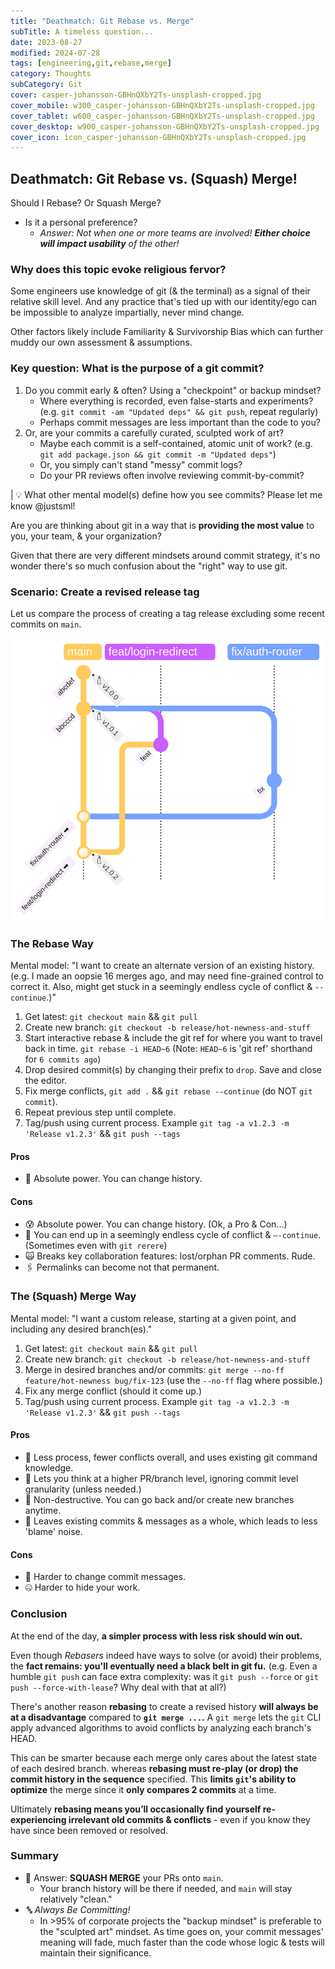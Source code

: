 ```yaml
---
title: "Deathmatch: Git Rebase vs. Merge"
subTitle: A timeless question...
date: 2023-08-27
modified: 2024-07-28
tags: [engineering,git,rebase,merge]
category: Thoughts
subCategory: Git
cover: casper-johansson-GBHnQXbY2Ts-unsplash-cropped.jpg
cover_mobile: w300_casper-johansson-GBHnQXbY2Ts-unsplash-cropped.jpg
cover_tablet: w600_casper-johansson-GBHnQXbY2Ts-unsplash-cropped.jpg
cover_desktop: w900_casper-johansson-GBHnQXbY2Ts-unsplash-cropped.jpg
cover_icon: icon_casper-johansson-GBHnQXbY2Ts-unsplash-cropped.jpg
---
```


## Deathmatch: Git Rebase vs. (Squash) Merge!

Should I Rebase? Or Squash Merge?

- Is it a personal preference?
  - _Answer: Not when one or more teams are involved! **Either choice will impact usability** of the other!_

### Why does this topic evoke religious fervor?

Some engineers use knowledge of git (& the terminal) as a signal of their relative skill level. And any practice that's tied up with our identity/ego can be impossible to analyze impartially, never mind change.

Other factors likely include Familiarity & Survivorship Bias which can further muddy our own assessment & assumptions.

<!-- Misplaced belief in the inherent virtue of certain OSS projects' processes. (The Linux Kernel uses rebasing, and if you don't, **_ArE yOu EvEn A rEaL eNgInEeR?!_**) -->

### Key question: What is the purpose of a git commit?

1.  Do you commit early & often? Using a "checkpoint" or backup mindset?
    - Where everything is recorded, even false-starts and experiments? (e.g. `git commit -am "Updated deps" && git push`, repeat regularly)
    - Perhaps commit messages are less important than the code to you?
1.  Or, are your commits a carefully curated, sculpted work of art?
    - Maybe each commit is a self-contained, atomic unit of work? (e.g. `git add package.json && git commit -m "Updated deps"`)
    - Or, you simply can't stand "messy" commit logs?
    - Do your PR reviews often involve reviewing commit-by-commit?

| 💡 What other mental model(s) define how you see commits? Please let me know @justsml!

Are you are thinking about git in a way that is **providing the most value** to you, your team, & your organization?

<!-- What makes sense for an Open Source project like Postgres, or the Linux Kernel, may not be the best choice for you or your team. -->

Given that there are very different mindsets around commit strategy, it's no wonder there's so much confusion about the "right" way to use git.

### Scenario: Create a revised release tag

Let us compare the process of creating a tag release excluding some recent commits on `main`.

![Git Tag Releasing from main with 2 feature branches](./git-branching-with-main-simplified.svg)

### The Rebase Way

Mental model: "I want to create an alternate version of an existing history. (e.g. I made an oopsie 16 merges ago, and may need fine-grained control to correct it. Also, might get stuck in a seemingly endless cycle of conflict & `--continue`.)"

1.  Get latest: `git checkout main` && `git pull`
2.  Create new branch: `git checkout -b release/hot-newness-and-stuff`
3.  Start interactive rebase & include the git ref for where you want to travel back in time. `git rebase -i HEAD~6` (Note: `HEAD~6` is 'git ref' shorthand for `6 commits ago`)
4.  Drop desired commit(s) by changing their prefix to `drop`. Save and close the editor.
5.  Fix merge conflicts, `git add .` && `git rebase --continue` (do NOT `git commit`).
6.  Repeat previous step until complete.
7.  Tag/push using current process. Example `git tag -a v1.2.3 -m 'Release v1.2.3'` && `git push --tags`

#### Pros

- 🔌 Absolute power. You can change history.
  <!-- - 🎭 Practice your Engineering Theater skills. -->

#### Cons

- 😰 Absolute power. You can change history. (Ok, a Pro & Con...)
- 🔂 You can end up in a seemingly endless cycle of conflict & `—-continue`. (Sometimes even with `git rerere`)
- 🙀 Breaks key collaboration features: lost/orphan PR comments. Rude.
- 🖇️ Permalinks can become not that permanent.

### The (Squash) Merge Way

Mental model: "I want a custom release, starting at a given point, and including any desired branch(es)."

1.  Get latest: `git checkout main` && `git pull`
2.  Create new branch: `git checkout -b release/hot-newness-and-stuff`
3.  Merge in desired branches and/or commits: `git merge --no-ff feature/hot-newness bug/fix-123` (use the `--no-ff` flag where possible.)
4.  Fix any merge conflict (should it come up.)
5.  Tag/push using current process. Example `git tag -a v1.2.3 -m 'Release v1.2.3'` && `git push --tags`

#### Pros

- 💪 Less process, fewer conflicts overall, and uses existing git command knowledge.
- 🚀 Lets you think at a higher PR/branch level, ignoring commit level granularity (unless needed.)
- 🦺 Non-destructive. You can go back and/or create new branches anytime.
- 🎥 Leaves existing commits & messages as a whole, which leads to less 'blame' noise.

#### Cons

- 🔏 Harder to change commit messages.
- 🤐 Harder to hide your work.

### Conclusion

At the end of the day, **a simpler process with less risk should win out.**

<!-- **Squash merge** is the clear winner here. It's **simpler** and **less error-prone**. It also **leaves the existing commit history intact**. This is a **huge win** for **collaboration** and **code review**. -->

<!-- Include a diagram of a rebase flow with 2 feature branches -->

Even though _Rebasers_ indeed have ways to solve (or avoid) their problems, the **fact remains: you'll eventually need a black belt in git fu.** (e.g. Even a humble `git push` can face extra complexity: was it `git push --force` or `git push --force-with-lease`? Why deal with that at all?)

There's another reason **rebasing** to create a revised history **will always be at a disadvantage** compared to **`git merge ...`.** A `git merge` lets the `git` CLI apply advanced algorithms to avoid conflicts by analyzing each branch's HEAD.

This can be smarter because each merge only cares about the latest state of each desired branch. whereas **rebasing must re-play (or drop) the commit history in the sequence** specified. This **limits `git`'s ability to optimize** the merge since it **only compares 2 commits** at a time.

Ultimately **rebasing means you’ll occasionally find yourself re-experiencing irrelevant old commits & conflicts** - even if you know they have since been removed or resolved.

### Summary

- 💃 Answer: **SQUASH MERGE** your PRs onto `main`.
  - Your branch history will be there if needed, and `main` will stay relatively "clean."
- _🔤 Always Be Committing!_
  - In >95% of corporate projects the "backup mindset" is preferable to the "sculpted art" mindset. As time goes on, your commit messages' meaning will fade, much faster than the code whose logic & tests will maintain their significance.

<!--
#### Bonus: Releases Tip

Ever need just an individual file or a few folders from a branch? Without the commit history?

- You can use the special "--" separator with `git checkout` to stay in the current branch while copying the specified files:
- `git checkout feature/half-a-feature **--** <folder or file path>`
- Make sure you've committed any changes you want to keep first, as this will overwrite any local changes.
-->
